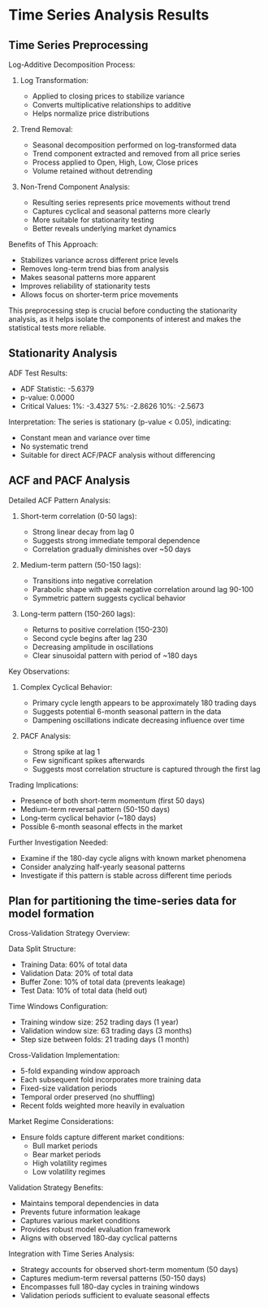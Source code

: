 Time Series Analysis Results
===========================

Time Series Preprocessing
------------------------
Log-Additive Decomposition Process:
1. Log Transformation:
   - Applied to closing prices to stabilize variance
   - Converts multiplicative relationships to additive
   - Helps normalize price distributions

2. Trend Removal:
   - Seasonal decomposition performed on log-transformed data
   - Trend component extracted and removed from all price series
   - Process applied to Open, High, Low, Close prices
   - Volume retained without detrending

3. Non-Trend Component Analysis:
   - Resulting series represents price movements without trend
   - Captures cyclical and seasonal patterns more clearly
   - More suitable for stationarity testing
   - Better reveals underlying market dynamics

Benefits of This Approach:
- Stabilizes variance across different price levels
- Removes long-term trend bias from analysis
- Makes seasonal patterns more apparent
- Improves reliability of stationarity tests
- Allows focus on shorter-term price movements

This preprocessing step is crucial before conducting the stationarity analysis, as it helps isolate the components of interest and makes the statistical tests more reliable.

Stationarity Analysis
--------------------
ADF Test Results:
- ADF Statistic: -5.6379
- p-value: 0.0000
- Critical Values:
    1%: -3.4327
    5%: -2.8626
    10%: -2.5673

Interpretation:
The series is stationary (p-value < 0.05), indicating:
- Constant mean and variance over time
- No systematic trend
- Suitable for direct ACF/PACF analysis without differencing

ACF and PACF Analysis
--------------------
Detailed ACF Pattern Analysis:
1. Short-term correlation (0-50 lags):
   - Strong linear decay from lag 0
   - Suggests strong immediate temporal dependence
   - Correlation gradually diminishes over ~50 days

2. Medium-term pattern (50-150 lags):
   - Transitions into negative correlation
   - Parabolic shape with peak negative correlation around lag 90-100
   - Symmetric pattern suggests cyclical behavior

3. Long-term pattern (150-260 lags):
   - Returns to positive correlation (150-230)
   - Second cycle begins after lag 230
   - Decreasing amplitude in oscillations
   - Clear sinusoidal pattern with period of ~180 days

Key Observations:
1. Complex Cyclical Behavior:
   - Primary cycle length appears to be approximately 180 trading days
   - Suggests potential 6-month seasonal pattern in the data
   - Dampening oscillations indicate decreasing influence over time

2. PACF Analysis:
   - Strong spike at lag 1
   - Few significant spikes afterwards
   - Suggests most correlation structure is captured through the first lag

Trading Implications:
- Presence of both short-term momentum (first 50 days)
- Medium-term reversal pattern (50-150 days)
- Long-term cyclical behavior (~180 days)
- Possible 6-month seasonal effects in the market

Further Investigation Needed:
- Examine if the 180-day cycle aligns with known market phenomena
- Consider analyzing half-yearly seasonal patterns
- Investigate if this pattern is stable across different time periods

Plan for partitioning the time-series data for model formation
------------------------------------------------------------
Cross-Validation Strategy Overview:

Data Split Structure:
- Training Data: 60% of total data
- Validation Data: 20% of total data
- Buffer Zone: 10% of total data (prevents leakage)
- Test Data: 10% of total data (held out)

Time Windows Configuration:
- Training window size: 252 trading days (1 year)
- Validation window size: 63 trading days (3 months)
- Step size between folds: 21 trading days (1 month)

Cross-Validation Implementation:
- 5-fold expanding window approach
- Each subsequent fold incorporates more training data
- Fixed-size validation periods
- Temporal order preserved (no shuffling)
- Recent folds weighted more heavily in evaluation

Market Regime Considerations:
- Ensure folds capture different market conditions:
  * Bull market periods
  * Bear market periods
  * High volatility regimes
  * Low volatility regimes

Validation Strategy Benefits:
- Maintains temporal dependencies in data
- Prevents future information leakage
- Captures various market conditions
- Provides robust model evaluation framework
- Aligns with observed 180-day cyclical patterns

Integration with Time Series Analysis:
- Strategy accounts for observed short-term momentum (50 days)
- Captures medium-term reversal patterns (50-150 days)
- Encompasses full 180-day cycles in training windows
- Validation periods sufficient to evaluate seasonal effects